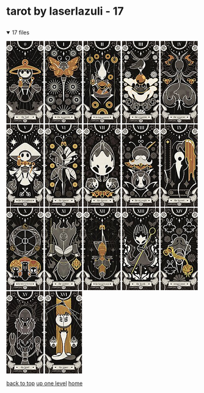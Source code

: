 # tarot by laserlazuli - 17

<a id=""></a>

## [](/README.MD)
<details open>
<summary>17 files</summary>
<p>

[![00 Sherma Hollow Knight and 1 More Drawn by Laserlazuli 258b59c6413ac95bdf394bd840defe85](/.internals/thumbnails/mobile/hollow%20knight/tarot%20by%20laserlazuli/00_sherma_hollow_knight_and_1_more_drawn_by_laserlazuli__258b59c6413ac95bdf394bd840defe85.jpg "00 Sherma Hollow Knight and 1 More Drawn by Laserlazuli 258b59c6413ac95bdf394bd840defe85")](/mobile/hollow%20knight/tarot%20by%20laserlazuli/00_sherma_hollow_knight_and_1_more_drawn_by_laserlazuli__258b59c6413ac95bdf394bd840defe85.jpg)
[![01 Trobbio Hollow Knight and 1 More Drawn by Laserlazuli 1cbd5f93e5090feecb9915b25a644078](/.internals/thumbnails/mobile/hollow%20knight/tarot%20by%20laserlazuli/01_trobbio_hollow_knight_and_1_more_drawn_by_laserlazuli__1cbd5f93e5090feecb9915b25a644078.jpg "01 Trobbio Hollow Knight and 1 More Drawn by Laserlazuli 1cbd5f93e5090feecb9915b25a644078")](/mobile/hollow%20knight/tarot%20by%20laserlazuli/01_trobbio_hollow_knight_and_1_more_drawn_by_laserlazuli__1cbd5f93e5090feecb9915b25a644078.jpg)
[![02 Shakra Hollow Knight and 1 More Drawn by Laserlazuli 9887c4cbe6bb30cb291ce119c506d670](/.internals/thumbnails/mobile/hollow%20knight/tarot%20by%20laserlazuli/02_shakra_hollow_knight_and_1_more_drawn_by_laserlazuli__9887c4cbe6bb30cb291ce119c506d670.jpg "02 Shakra Hollow Knight and 1 More Drawn by Laserlazuli 9887c4cbe6bb30cb291ce119c506d670")](/mobile/hollow%20knight/tarot%20by%20laserlazuli/02_shakra_hollow_knight_and_1_more_drawn_by_laserlazuli__9887c4cbe6bb30cb291ce119c506d670.jpg)
[![03 Nyleth Hollow Knight and 1 More Drawn by Laserlazuli F38429c16c3d69c4cb3d42f6404ace7a](/.internals/thumbnails/mobile/hollow%20knight/tarot%20by%20laserlazuli/03_nyleth_hollow_knight_and_1_more_drawn_by_laserlazuli__f38429c16c3d69c4cb3d42f6404ace7a.jpg "03 Nyleth Hollow Knight and 1 More Drawn by Laserlazuli F38429c16c3d69c4cb3d42f6404ace7a")](/mobile/hollow%20knight/tarot%20by%20laserlazuli/03_nyleth_hollow_knight_and_1_more_drawn_by_laserlazuli__f38429c16c3d69c4cb3d42f6404ace7a.jpg)
[![04 Skarrsinger Karmelita Hollow Knight and 1 More Drawn by Laserlazuli B8ef655d1dbd86cd0c3cc550a1994438](/.internals/thumbnails/mobile/hollow%20knight/tarot%20by%20laserlazuli/04_skarrsinger_karmelita_hollow_knight_and_1_more_drawn_by_laserlazuli__b8ef655d1dbd86cd0c3cc550a1994438.jpg "04 Skarrsinger Karmelita Hollow Knight and 1 More Drawn by Laserlazuli B8ef655d1dbd86cd0c3cc550a1994438")](/mobile/hollow%20knight/tarot%20by%20laserlazuli/04_skarrsinger_karmelita_hollow_knight_and_1_more_drawn_by_laserlazuli__b8ef655d1dbd86cd0c3cc550a1994438.jpg)
[![05 Sherma Hollow Knight and 1 More Drawn by Laserlazuli 257d1efaef5f68fe633e524ee90f0ef1](/.internals/thumbnails/mobile/hollow%20knight/tarot%20by%20laserlazuli/05_sherma_hollow_knight_and_1_more_drawn_by_laserlazuli__257d1efaef5f68fe633e524ee90f0ef1.jpg "05 Sherma Hollow Knight and 1 More Drawn by Laserlazuli 257d1efaef5f68fe633e524ee90f0ef1")](/mobile/hollow%20knight/tarot%20by%20laserlazuli/05_sherma_hollow_knight_and_1_more_drawn_by_laserlazuli__257d1efaef5f68fe633e524ee90f0ef1.jpg)
[![06 Green Prince Hollow Knight and 1 More Drawn by Laserlazuli 7f61759523b6acd6879f5108c20c6aee](/.internals/thumbnails/mobile/hollow%20knight/tarot%20by%20laserlazuli/06_green_prince_hollow_knight_and_1_more_drawn_by_laserlazuli__7f61759523b6acd6879f5108c20c6aee.jpg "06 Green Prince Hollow Knight and 1 More Drawn by Laserlazuli 7f61759523b6acd6879f5108c20c6aee")](/mobile/hollow%20knight/tarot%20by%20laserlazuli/06_green_prince_hollow_knight_and_1_more_drawn_by_laserlazuli__7f61759523b6acd6879f5108c20c6aee.jpg)
[![07 Bell Beast and Beastling Hollow Knight and 1 More Drawn by Laserlazuli 7fed0cffd85eee8d32a62cc768ffd213](/.internals/thumbnails/mobile/hollow%20knight/tarot%20by%20laserlazuli/07_bell_beast_and_beastling_hollow_knight_and_1_more_drawn_by_laserlazuli__7fed0cffd85eee8d32a62cc768ffd213.jpg "07 Bell Beast and Beastling Hollow Knight and 1 More Drawn by Laserlazuli 7fed0cffd85eee8d32a62cc768ffd213")](/mobile/hollow%20knight/tarot%20by%20laserlazuli/07_bell_beast_and_beastling_hollow_knight_and_1_more_drawn_by_laserlazuli__7fed0cffd85eee8d32a62cc768ffd213.jpg)
[![08 Zaza and Garmond Hollow Knight and 1 More Drawn by Laserlazuli 382f1b1fcc825d88dd1e4c2b6888de39](/.internals/thumbnails/mobile/hollow%20knight/tarot%20by%20laserlazuli/08_zaza_and_garmond_hollow_knight_and_1_more_drawn_by_laserlazuli__382f1b1fcc825d88dd1e4c2b6888de39.jpg "08 Zaza and Garmond Hollow Knight and 1 More Drawn by Laserlazuli 382f1b1fcc825d88dd1e4c2b6888de39")](/mobile/hollow%20knight/tarot%20by%20laserlazuli/08_zaza_and_garmond_hollow_knight_and_1_more_drawn_by_laserlazuli__382f1b1fcc825d88dd1e4c2b6888de39.jpg)
[![09 Loam Hollow Knight and 1 More Drawn by Laserlazuli 6770143c70cecf69d1d5f3101531da5c](/.internals/thumbnails/mobile/hollow%20knight/tarot%20by%20laserlazuli/09_loam_hollow_knight_and_1_more_drawn_by_laserlazuli__6770143c70cecf69d1d5f3101531da5c.jpg "09 Loam Hollow Knight and 1 More Drawn by Laserlazuli 6770143c70cecf69d1d5f3101531da5c")](/mobile/hollow%20knight/tarot%20by%20laserlazuli/09_loam_hollow_knight_and_1_more_drawn_by_laserlazuli__6770143c70cecf69d1d5f3101531da5c.jpg)
[![10 Chapel Maid Caretaker and Bell Hermit Hollow Knight and 1 More Drawn by Laserlazuli 4b411c5362a8fa419356e33a4c03b476](/.internals/thumbnails/mobile/hollow%20knight/tarot%20by%20laserlazuli/10_chapel_maid_caretaker_and_bell_hermit_hollow_knight_and_1_more_drawn_by_laserlazuli__4b411c5362a8fa419356e33a4c03b476.jpg "10 Chapel Maid Caretaker and Bell Hermit Hollow Knight and 1 More Drawn by Laserlazuli 4b411c5362a8fa419356e33a4c03b476")](/mobile/hollow%20knight/tarot%20by%20laserlazuli/10_chapel_maid_caretaker_and_bell_hermit_hollow_knight_and_1_more_drawn_by_laserlazuli__4b411c5362a8fa419356e33a4c03b476.jpg)
[![11 Last Judge Hollow Knight and 1 More Drawn by Laserlazuli 94fc7ed43dc89662484401b797c25016](/.internals/thumbnails/mobile/hollow%20knight/tarot%20by%20laserlazuli/11_last_judge_hollow_knight_and_1_more_drawn_by_laserlazuli__94fc7ed43dc89662484401b797c25016.jpg "11 Last Judge Hollow Knight and 1 More Drawn by Laserlazuli 94fc7ed43dc89662484401b797c25016")](/mobile/hollow%20knight/tarot%20by%20laserlazuli/11_last_judge_hollow_knight_and_1_more_drawn_by_laserlazuli__94fc7ed43dc89662484401b797c25016.jpg)
[![12 Green Prince Hollow Knight and 1 More Drawn by Laserlazuli 9c61b2aec3476257d31fd98b5e92d458](/.internals/thumbnails/mobile/hollow%20knight/tarot%20by%20laserlazuli/12_green_prince_hollow_knight_and_1_more_drawn_by_laserlazuli__9c61b2aec3476257d31fd98b5e92d458.jpg "12 Green Prince Hollow Knight and 1 More Drawn by Laserlazuli 9c61b2aec3476257d31fd98b5e92d458")](/mobile/hollow%20knight/tarot%20by%20laserlazuli/12_green_prince_hollow_knight_and_1_more_drawn_by_laserlazuli__9c61b2aec3476257d31fd98b5e92d458.jpg)
[![13 Phantom Hollow Knight and 1 More Drawn by Laserlazuli A08bcb24ce9c579e5aa2e934bf79c246](/.internals/thumbnails/mobile/hollow%20knight/tarot%20by%20laserlazuli/13_phantom_hollow_knight_and_1_more_drawn_by_laserlazuli__a08bcb24ce9c579e5aa2e934bf79c246.jpg "13 Phantom Hollow Knight and 1 More Drawn by Laserlazuli A08bcb24ce9c579e5aa2e934bf79c246")](/mobile/hollow%20knight/tarot%20by%20laserlazuli/13_phantom_hollow_knight_and_1_more_drawn_by_laserlazuli__a08bcb24ce9c579e5aa2e934bf79c246.jpg)
[![14 Flea and Fleamaster Mooshka Hollow Knight and 1 More Drawn by Laserlazuli Ee176398ac60c7f4764c14e05b303d12](/.internals/thumbnails/mobile/hollow%20knight/tarot%20by%20laserlazuli/14_flea_and_fleamaster_mooshka_hollow_knight_and_1_more_drawn_by_laserlazuli__ee176398ac60c7f4764c14e05b303d12.jpg "14 Flea and Fleamaster Mooshka Hollow Knight and 1 More Drawn by Laserlazuli Ee176398ac60c7f4764c14e05b303d12")](/mobile/hollow%20knight/tarot%20by%20laserlazuli/14_flea_and_fleamaster_mooshka_hollow_knight_and_1_more_drawn_by_laserlazuli__ee176398ac60c7f4764c14e05b303d12.jpg)
[![15 Hornet and Greyroot Hollow Knight and 1 More Drawn by Laserlazuli 21240245b9f3686d789bbc2e987d394c](/.internals/thumbnails/mobile/hollow%20knight/tarot%20by%20laserlazuli/15_hornet_and_greyroot_hollow_knight_and_1_more_drawn_by_laserlazuli__21240245b9f3686d789bbc2e987d394c.jpg "15 Hornet and Greyroot Hollow Knight and 1 More Drawn by Laserlazuli 21240245b9f3686d789bbc2e987d394c")](/mobile/hollow%20knight/tarot%20by%20laserlazuli/15_hornet_and_greyroot_hollow_knight_and_1_more_drawn_by_laserlazuli__21240245b9f3686d789bbc2e987d394c.jpg)
[![16 First Sinner and Pharlid Hollow Knight and 1 More Drawn by Laserlazuli 641d936cb2788a47ad44f68c3d38ff2b](/.internals/thumbnails/mobile/hollow%20knight/tarot%20by%20laserlazuli/16_first_sinner_and_pharlid_hollow_knight_and_1_more_drawn_by_laserlazuli__641d936cb2788a47ad44f68c3d38ff2b.jpg "16 First Sinner and Pharlid Hollow Knight and 1 More Drawn by Laserlazuli 641d936cb2788a47ad44f68c3d38ff2b")](/mobile/hollow%20knight/tarot%20by%20laserlazuli/16_first_sinner_and_pharlid_hollow_knight_and_1_more_drawn_by_laserlazuli__641d936cb2788a47ad44f68c3d38ff2b.jpg)

</p>
</details>


[back to top](#)
[up one level](/mobile/hollow%20knight/README.MD)
[home](/)
